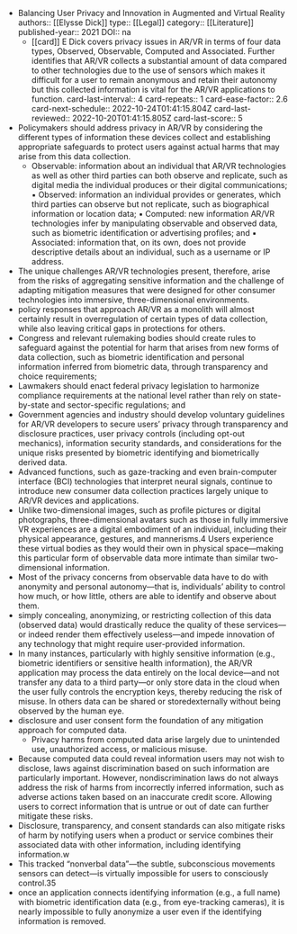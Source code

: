 - Balancing User Privacy and Innovation in Augmented and Virtual Reality
  authors:: [[Elysse Dick]]
  type:: [[Legal]]
  category:: [[Literature]]  
  published-year:: 2021
  DOI:: na
	- [[card]] E Dick covers privacy issues in AR/VR in terms of four data types, Observed, Observable, Computed and Associated. Further identifies that AR/VR collects a substantial amount of data compared to other technologies due to the use of sensors which makes it difficult for a user to remain anonymous and retain their autonomy but this collected information is vital for the AR/VR applications to function.
	  card-last-interval:: 4
	  card-repeats:: 1
	  card-ease-factor:: 2.6
	  card-next-schedule:: 2022-10-24T01:41:15.804Z
	  card-last-reviewed:: 2022-10-20T01:41:15.805Z
	  card-last-score:: 5
- Policymakers should address privacy in AR/VR by considering the different types of information these devices collect and establishing appropriate safeguards to protect users against actual harms that may arise from this data collection.
	- Observable: information about an individual that AR/VR technologies as well as other third parties can both observe and replicate, such as digital media the individual produces or their digital communications;
	  ▪ Observed: information an individual provides or generates, which third parties can observe but not replicate, such as biographical information or location data;
	  ▪ Computed: new information AR/VR technologies infer by manipulating observable and observed data, such as biometric identification or advertising profiles; and
	  ▪ Associated: information that, on its own, does not provide descriptive details about an individual, such as a username or IP address.
- The unique challenges AR/VR technologies present, therefore, arise from the risks of aggregating sensitive information and the challenge of adapting mitigation measures that were designed for other consumer technologies into immersive, three-dimensional environments.
- policy responses that approach AR/VR as a monolith will almost certainly result in overregulation of certain types of data collection, while also leaving critical gaps in protections for others.
- Congress and relevant rulemaking bodies should create rules to safeguard against the potential for harm that arises from new forms of data collection, such as biometric identification and personal information inferred from biometric data, through transparency and choice requirements;
- Lawmakers should enact federal privacy legislation to harmonize compliance requirements at the national level rather than rely on state-by-state and sector-specific regulations; and
- Government agencies and industry should develop voluntary guidelines for AR/VR developers to secure users’ privacy through transparency and disclosure practices, user privacy controls (including opt-out mechanics), information security standards, and considerations for the unique risks presented by biometric identifying and biometrically derived data.
- Advanced functions, such as gaze-tracking and even brain-computer interface (BCI) technologies that interpret neural signals, continue to introduce new consumer data collection practices largely unique to AR/VR devices and applications.
- Unlike two-dimensional images, such as profile pictures or digital photographs, three-dimensional avatars such as those in fully immersive VR experiences are a digital embodiment of an individual, including their physical appearance, gestures, and mannerisms.4 Users experience these virtual bodies as they would their own in physical space—making this particular form of observable data more intimate than similar two-dimensional information.
- Most of the privacy concerns from observable data have to do with anonymity and personal autonomy—that is, individuals’ ability to control how much, or how little, others are able to identify and observe about them.
- simply concealing, anonymizing, or restricting collection of this data (observed data) would drastically reduce the quality of these services—or indeed render them effectively useless—and impede innovation of any technology that might require user-provided information.
- In many instances, particularly with highly sensitive information (e.g., biometric identifiers or sensitive health information), the AR/VR application may process the data entirely on the local device—and not transfer any data to a third party—or only store data in the cloud when the user fully controls the encryption keys, thereby reducing the risk of misuse. In others data can be shared or storedexternally without being observed by the human eye.
- disclosure and user consent form the foundation of any mitigation approach for computed data.
	- Privacy harms from computed data arise largely due to unintended use, unauthorized access, or malicious misuse.
- Because computed data could reveal information users may not wish to disclose, laws against discrimination based on such information are particularly important. However, nondiscrimination laws do not always address the risk of harms from incorrectly inferred information, such as adverse actions taken based on an inaccurate credit score. Allowing users to correct information that is untrue or out of date can further mitigate these risks.
- Disclosure, transparency, and consent standards can also mitigate risks of harm by notifying users when a product or service combines their associated data with other information, including identifying information.w
- This tracked “nonverbal data”—the subtle, subconscious movements sensors can detect—is virtually impossible for users to consciously control.35
- once an application connects identifying information (e.g., a full name) with biometric identification data (e.g., from eye-tracking cameras), it is nearly impossible to fully anonymize a user even if the identifying information is removed.